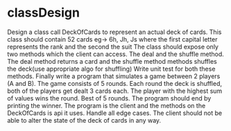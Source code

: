 # classDesign

Design a class call DeckOfCards to represent an actual deck of cards. This class should contain 52 cards eg-> 6h, Jh, Js where the first capital letter represents the rank and the second the suit The class should expose only two methods which the client can access. The deal and the shuffle method. The deal method returns a card and the shuffle method methods shuffles the deck(use appropriate algo for shuffling) Write unit test for both these methods. Finally write a program that simulates a game between 2 players (A and B). The game consists of 5 rounds. Each round the deck is shuffled, both of the players get dealt 3 cards each. The player with the highest sum of values wins the round. Best of 5 rounds. The program should end by printing the winner. The program is the client and the methods on the DeckOfCards is api it uses. Handle all edge cases. The client should not be able to alter the state of the deck of cards in any way. 
